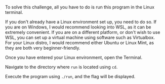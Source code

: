 To solve this challenge, all you have to do is run this program in the Linux terminal.



If you don't already have a Linux environment set up, you need to do so. If you are on Windows, I would recommend looking into WSL, as it can be extremely convenient. If you are on a different platform, or don't wish to use WSL, you can set up a virtual machine using software such as Virtualbox. For your Linux distro, I would recommend either Ubuntu or Linux Mint, as they are both very beginner-friendly.



Once you have entered your Linux environment, open the Terminal.



Navigate to the directory where `run` is located using `cd`.



Execute the program using `./run`, and the flag will be displayed.

